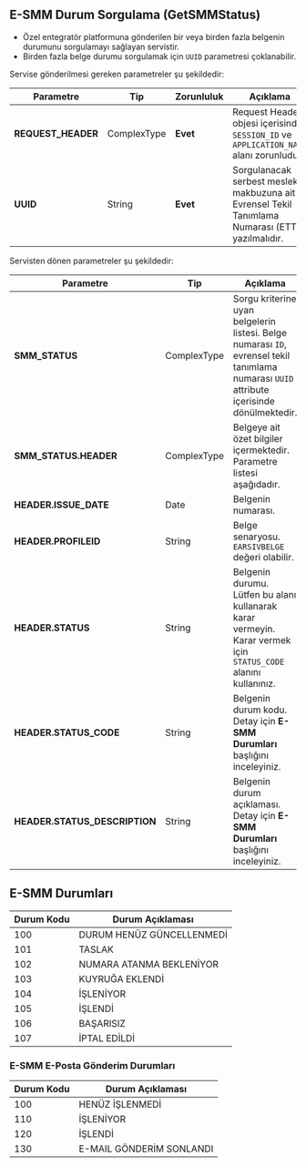 ## E-SMM Durum Sorgulama (GetSMMStatus)
* Özel entegratör platformuna gönderilen bir veya birden fazla belgenin durumunu sorgulamayı sağlayan servistir.
* Birden fazla belge durumu sorgulamak için `UUID` parametresi çoklanabilir.


Servise gönderilmesi gereken parametreler şu şekildedir:

Parametre | Tip         | Zorunluluk  | Açıklama
--------- | ----------- | ----------- | -----------
**REQUEST_HEADER** | ComplexType | **Evet** | Request Header objesi içerisinde `SESSION_ID` ve `APPLICATION_NAME` alanı zorunludur.
**UUID** | String  | **Evet** | Sorgulanacak serbest meslek makbuzuna ait Evrensel Tekil Tanımlama Numarası (ETTN) yazılmalıdır.
 
Servisten dönen parametreler şu şekildedir:


Parametre | Tip        | Açıklama
--------- | ----------- | -----------
**SMM_STATUS** | ComplexType | Sorgu kriterine uyan belgelerin listesi. Belge numarası `ID`, evrensel tekil tanımlama numarası  `UUID` attribute içerisinde dönülmektedir.
**SMM_STATUS.HEADER** | ComplexType | Belgeye ait özet bilgiler içermektedir. Parametre listesi aşağıdadır.
**HEADER.ISSUE_DATE** | Date | Belgenin numarası. 
**HEADER.PROFILEID** | String | Belge senaryosu. `EARSIVBELGE` değeri olabilir.
**HEADER.STATUS** | String | Belgenin durumu. Lütfen bu alanı kullanarak karar vermeyin. Karar vermek için `STATUS_CODE` alanını kullanınız.
**HEADER.STATUS_CODE** | String | Belgenin durum kodu. Detay için **E-SMM Durumları** başlığını inceleyiniz.
**HEADER.STATUS_DESCRIPTION** | String | Belgenin durum açıklaması. Detay için **E-SMM Durumları** başlığını inceleyiniz.


## E-SMM Durumları

Durum Kodu | Durum Açıklaması
------- | --------------
100	| DURUM HENÜZ GÜNCELLENMEDİ
101	| TASLAK
102	| NUMARA ATANMA BEKLENİYOR
103	| KUYRUĞA EKLENDİ
104	| İŞLENİYOR
105	| İŞLENDİ
106	| BAŞARISIZ
107 | İPTAL EDİLDİ 


### E-SMM E-Posta Gönderim Durumları

Durum Kodu | Durum Açıklaması       
--------- | -----------
100 | HENÜZ İŞLENMEDİ
110 | İŞLENİYOR
120 | İŞLENDİ
130 | E-MAIL GÖNDERİM SONLANDI